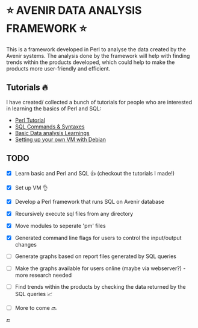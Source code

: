 # :star: AVENIR DATA ANALYSIS FRAMEWORK :star:

This is a framework developed in Perl to analyse the data created by the Avenir systems.
The analysis done by the framework will help with finding trends within the products developed, which could help to make the products more user-friendly and efficient.


## Tutorials :fire:
I have created/ collected a bunch of tutorials for people who are interested in learning the basics of Perl and SQL:
- [Perl Tutorial](https://docs.google.com/document/d/1bNFFfjsETlyoEkuLKitfPgXdV1aEqofiEnF1ijPwOAE/edit?usp=sharing)
- [SQL Commands & Syntaxes](https://docs.google.com/document/d/1bNFFfjsETlyoEkuLKitfPgXdV1aEqofiEnF1ijPwOAE/edit?usp=sharing)
- [Basic Data analysis Learnings](https://docs.google.com/document/d/1bNFFfjsETlyoEkuLKitfPgXdV1aEqofiEnF1ijPwOAE/edit?usp=sharing)
- [Setting up your own VM with Debian](https://docs.google.com/document/d/1aG2zR7-DXHVrzmdwIfC5Wf8aUYDE4gfHEJEX2p3mnqE/edit?usp=sharing)


## TODO
- [x] Learn basic and Perl and SQL :+1: (checkout the tutorials I made!)
- [x] Set up VM :ok_hand:
- [x] Develop a Perl framework that runs SQL on Avenir database
- [x] Recursively execute sql files from any directory
- [x] Move modules to seperate 'pm' files
- [x] Generated command line flags for users to control the input/output changes 
- [ ] Generate graphs based on report files generated by SQL queries
- [ ] Make the graphs available for users online (maybe via webserver?) - more research needed
- [ ] Find trends within the products by checking the data returned by the SQL queries :chart_with_upwards_trend:
- [ ] More to come :soon:


:end:
